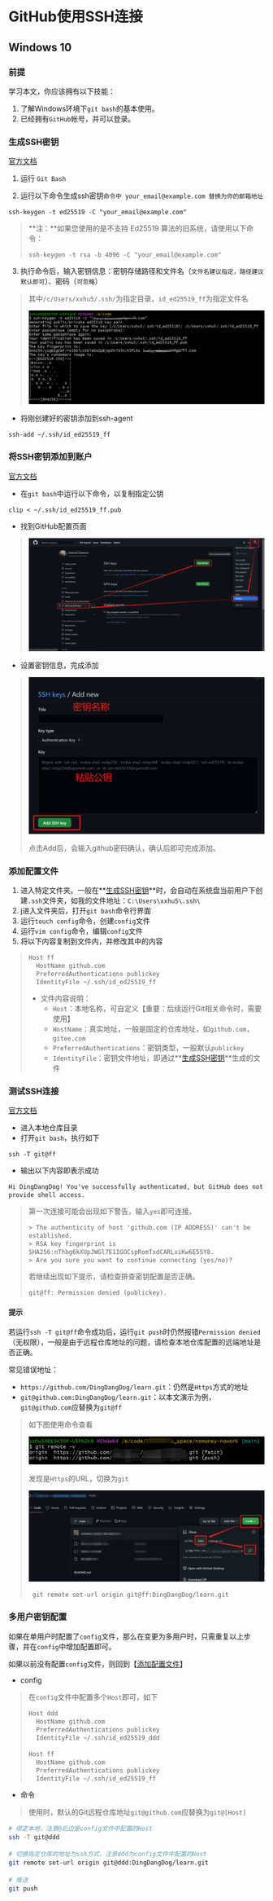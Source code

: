 # GitHub使用SSH连接

## Windows 10

### 前提

学习本文，你应该拥有以下技能：

1. 了解Windows环境下`git bash`的基本使用。
2. 已经拥有`GitHub`帐号，并可以登录。



### <a name="keygen">生成SSH密钥</a>

[官方文档](https://docs.github.com/cn/authentication/connecting-to-github-with-ssh/generating-a-new-ssh-key-and-adding-it-to-the-ssh-agent)

1. 运行 `Git Bash`

2. 运行以下命令生成ssh密钥`命令中 your_email@example.com 替换为你的邮箱地址`

```shell
ssh-keygen -t ed25519 -C "your_email@example.com"
```

> **注：**如果您使用的是不支持 Ed25519 算法的旧系统，请使用以下命令：
>
> ```shell
> ssh-keygen -t rsa -b 4096 -C "your_email@example.com"
> ```

3. 执行命令后，输入密钥信息：密钥存储路径和文件名（`文件名建议指定，路径建议默认即可`）、密码（`可忽略`）	

> 其中`/c/Users/xxhu5/.ssh/`为指定目录，`id_ed25519_ff`为指定文件名
>
> ![image-20220831133923044](./img/image-20220831133923044.png)

- 将刚创建好的密钥添加到ssh-agent

```shell
ssh-add ~/.ssh/id_ed25519_ff
```

### 将SSH密钥添加到账户

[官方文档](https://docs.github.com/cn/authentication/connecting-to-github-with-ssh/adding-a-new-ssh-key-to-your-github-account)

- 在`git bash`中运行以下命令，以复制指定公钥

```shell
clip < ~/.ssh/id_ed25519_ff.pub
```

- 找到GitHub配置页面

> ![1661924802527](./img/1661924802527.jpg)

- 设置密钥信息，完成添加

> <img src="./img/image-20220831134852499.png" alt="image-20220831134852499" style="zoom:80%;" />
>
> 点击Add后，会输入github密码确认，确认后即可完成添加。

###  <a name="addconfig">添加配置文件</a>
1. 进入特定文件夹。一般在**[生成SSH密钥](#keygen)**时，会自动在系统盘当前用户下创建`.ssh`文件夹，如我的文件地址：`C:\Users\xxhu5\.ssh\`
2. j进入文件夹后，打开`git bash`命令行界面
3. 运行`touch config`命令，创建`config`文件
4. 运行`vim config`命令，编辑`config`文件
5. 将以下内容复制到文件内，并修改其中的内容
> ```
> Host ff
> 	HostName github.com
> 	PreferredAuthentications publickey
> 	IdentityFile ~/.ssh/id_ed25519_ff
> ```
> - 文件内容说明：
> 	- `Host`：本地名称，可自定义【重要：后续运行Git相关命令时，需要使用】
> 	- `HostName`：真实地址，一般是固定的仓库地址，如`github.com`，`gitee.com`
> 	- `PreferredAuthentications`：密钥类型，一般默认`publickey`
> 	- `IdentityFile`：密钥文件地址，即通过**[生成SSH密钥](#keygen)**生成的文件
>



###  测试SSH连接

[官方文档](https://docs.github.com/cn/authentication/connecting-to-github-with-ssh/testing-your-ssh-connection)

- 进入本地仓库目录
- 打开`git bash`，执行如下

```shell
ssh -T git@ff
```

- 输出以下内容即表示成功

```
Hi DingDangDog! You've successfully authenticated, but GitHub does not provide shell access.
```


> 第一次连接可能会出现如下警告，输入`yes`即可连接。
>
> ```shell
> > The authenticity of host 'github.com (IP ADDRESS)' can't be established.
> > RSA key fingerprint is SHA256:nThbg6kXUpJWGl7E1IGOCspRomTxdCARLviKw6E5SY8.
> > Are you sure you want to continue connecting (yes/no)?
> ```
> 
> 若继续出现如下提示，请检查排查密钥配置是否正确。
>
> ```shell
> git@ff: Permission denied (publickey).
> ```

#### 提示

若运行`ssh -T git@ff`命令成功后，运行`git push`时仍然报错`Permission denied`（无权限），一般是由于远程仓库地址的问题，请检查本地仓库配置的远端地址是否正确。

常见错误地址：
- `https://github.com/DingDangDog/learn.git`：仍然是`Https`方式的地址
- `git@github.com:DingDangDog/learn.git`：以本文演示为例，`git@github.com`应替换为`git@ff`

> 如下图使用命令查看
>
> ![image-20220831135837199](./img/image-20220831135837199.png)
>
> 发现是`Https`的URL，切换为`git`
>
> ![image-20220831140253140](./img/image-20220831140253140.png)
> ```shell
>  git remote set-url origin git@ff:DingDangDog/learn.git
> ```



###  多用户密钥配置

如果在单用户时配置了`config`文件，那么在变更为多用户时，只需重复以上步骤，并在`config`中增加配置即可。

如果以前没有配置`config`文件，则回到【[添加配置文件](#addconfig)】

- config

> 在`config`文件中配置多个`Host`即可，如下
>
> ```
>Host ddd
> 	HostName github.com
> 	PreferredAuthentications publickey
> 	IdentityFile ~/.ssh/id_ed25519_ddd
> 
>Host ff
> 	HostName github.com
> 	PreferredAuthentications publickey
> 	IdentityFile ~/.ssh/id_ed25519_ff
> ```

- 命令

> 使用时，默认的Git远程仓库地址`git@github.com`应替换为`git@[Host]`

```sh
# 绑定本地，注意@后边是config文件中配置的Host
ssh -T git@ddd

# 切换指定仓库的地址为ssh方式，注意ddd为config文件中配置的Host
git remote set-url origin git@ddd:DingDangDog/learn.git

# 推送
git push
```





